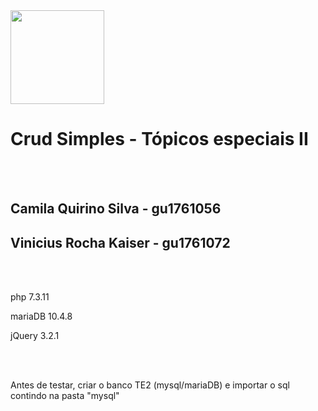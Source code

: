 <img src="http://gru.ifsp.edu.br/images/logos/Guarulhos-02.jpg" height="150" width="150">


<h1> Crud Simples - Tópicos especiais II </h1>
<br/><br/>

<h2> Camila Quirino Silva -  gu1761056</h2>
<h2> Vinicius Rocha Kaiser -  gu1761072</h2>
<br/><br/>

<p>php 7.3.11</p>
<p>mariaDB 10.4.8</p>
<p>jQuery 3.2.1</p>

<br/><br/>
<p> Antes de testar, criar o banco TE2 (mysql/mariaDB) e importar o sql contindo na pasta "mysql" </p>